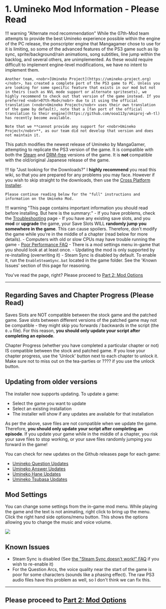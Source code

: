 # 1. Umineko Mod Information - Please Read

!!! warning "Alternate mod recommendation"
    While the <nobr>07th-Mod</nobr> team attempts to provide the best Umineko experience possible within the engine of the PC release, the ponscripter engine that Mangagamer chose to use for it is limiting, so some of the advanced features of the PS3 game such as lip sync, sprite/background/rain animations, song subtitles, line jump within the backlog, and several others, are unimplemented. As these would require difficult to implement engine-level modifications, we have no intent to implement them.

    Another team, <nobr>[Umineko Project](https://umineko-project.org)</nobr>, has created a complete port of the PS3 game to PC. Unless you are looking for some specific feature that exists in our mod but not in theirs (such as NVL mode support or alternate spritesets), we highly recommend to check out that version of the game instead. If you preferred <nobr>07th-Mod</nobr> due to it using the official translation (<nobr>Umineko Project</nobr> uses their own translation of the game by default), note that a [fan port of the official translation to their engine](https://github.com/ooa113y/umiproj-wh-tl) has recently become available. 

    Note that we **cannot provide any support for <nobr>Umineko Project</nobr>**, as our team did not develop that version and does not maintain it. 

This patch modifies the newest release of Umineko by MangaGamer, attempting to replicate the PS3 version of the game. It is compatible with both the [Steam](https://store.steampowered.com/bundle/5465/) and [DRM-free](https://www.mangagamer.com/product_list.php?opt=search&keyword=Umineko) versions of the game. It is **not** compatible with the old/original Japanese release of the game.

!!! tip "Just looking for the Downloads?"
    I **highly recommend** you read this wiki, so that you are prepared for any problems you may face. However if you wish to skip straight to the downloads, then use the [Cross Platform Installer](Umineko-Part-3a-Cross-Platform-Installer.md).

    Please continue reading below for the "full" instructions and information on the Umineko Mod.

!!! warning "This page contains important information you should read before installing. But here is the summary:"
    - If you have problems, check the [Troubleshooting](Umineko-Part-0-TroubleShooting-and-FAQ.md) page
    - If you have any existing save slots, and you **mod** or **upgrade** the game, your Save Slots WILL **randomly jump you somewhere in the game**. This can cause spoilers. Therefore, don't modify the game while you're in the middle of a chapter (read below for more details).
    - Computers with old or slow CPUs may have trouble running the game - [Poor Performance FAQ](Umineko-Part-0-TroubleShooting-and-FAQ/#the-game-has-poor-performance-even-on-high-end-systems)
    - There is a mod settings menu in-game that you should look at at least once.
    - Updating the mod is only supported by re-installing (overwriting it)
    - Steam Sync is disabled by default. To enable it, run the `EnableSteamSync.bat` located in the game folder. See the 'Known Issues' section of this page for reasoning.

You've read the page, right? Please proceed to [Part 2: Mod Options](Umineko-Mod-Options.md)

----

## Regarding Saves and Chapter Progress (Please Read)

Saves Slots are NOT compatible between the stock game and the patched game. Save slots between different versions of the patched game may not be compatible - they might skip you forwards / backwards in the script (the `0.u` file). For this reason,  **you should only update your script after completing an episode**.

Chapter Progress (whether you have completed a particular chapter or not) IS compatible between the stock and patched game. If you lose your chapter progress, use the 'Unlock' button next to each chapter to unlock it. Make sure not to miss out on the tea-parties or ???? if you use the unlock button.

## Updating from older versions

The installer now supports updating. To update a game:

- Select the game you want to update
- Select an existing installation
- The installer will show if any updates are available for that installation

As per the above, save files are not compatible when we update the game. Therefore, **you should only update your script after completing an episode**. If you update your game while in the middle of a chapter, you risk your save files to stop working, or your save files randomly jumping you forward in the game!

You can check for new updates on the Github releases page for each game:

- [Umineko Question Updates](https://github.com/07th-mod/umineko-question/releases)
- [Umineko Answer Updates](https://github.com/07th-mod/umineko-answer/releases)
- [Umineko Hane Updates](https://github.com/07th-mod/umineko-hane-ons/releases)
- [Umineko Tsubasa Updates](https://github.com/07th-mod/umineko-tsubasa-ons/releases)

## Mod Settings

You can change some settings from the in-game mod menu. While playing the game and the text is not animating, right click to bring up the menu. Click the right hand side options/menu button. This shows the options allowing you to change the music and voice volume.

<img src="https://07th-mod.com/wiki/Umineko/img/modmenu.png">

## Known Issues

- Steam Sync is disabled (See [the "Steam Sync doesn't work!" FAQ](Umineko-Part-0-TroubleShooting-and-FAQ.md#steam-sync-doesnt-work) if you wish to re-enable it)
- For the Question Arcs, the voice quality near the start of the game is poor for some characters (sounds like a phasing effect). The raw PS3 audio files have this problem as well, so I don't think we can fix this.

----

## **Please proceed to [Part 2: Mod Options](Umineko-Mod-Options.md)**
